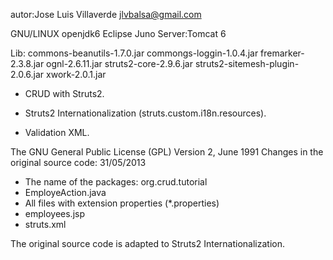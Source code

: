 autor:Jose Luis Villaverde
jlvbalsa@gmail.com

GNU/LINUX
openjdk6
Eclipse Juno
Server:Tomcat 6

Lib:
commons-beanutils-1.7.0.jar
commongs-loggin-1.0.4.jar
fremarker-2.3.8.jar
ognl-2.6.11.jar
struts2-core-2.9.6.jar
struts2-sitemesh-plugin-2.0.6.jar
xwork-2.0.1.jar


- CRUD with Struts2.

- Struts2 Internationalization (struts.custom.i18n.resources).

- Validation XML.

The GNU General Public License (GPL) Version 2, June 1991
Changes in the original source code:
31/05/2013
- The name of the packages: org.crud.tutorial
- EmployeAction.java 
- All files with extension properties (*.properties)
- employees.jsp
- struts.xml


The original source code is adapted to Struts2 Internationalization.

